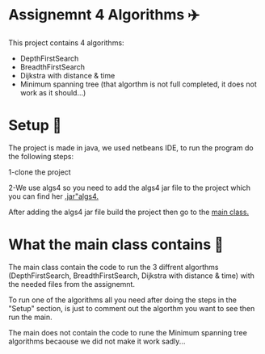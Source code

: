 
<h1>Assignemnt 4 Algorithms <g-emoji class="g-emoji" alias="airplane" fallback-src="https://github.githubassets.com/images/icons/emoji/unicode/2708.png">✈️</g-emoji></h1>

<p>This project contains 4 algorithms:</p>

<ul>
  <li>DepthFirstSearch</li>
  <li>BreadthFirstSearch</li>
  <li>Dijkstra with distance & time</li>
  <li>Minimum spanning tree (that algorthm is not full completed, it does not work as it should...)</li>
</ul>

<h1>Setup <g-emoji class="g-emoji" alias="checkered_flag" fallback-src="https://github.githubassets.com/images/icons/emoji/unicode/1f3c1.png">🏁</g-emoji></h1>
<p>The project is made in java, we used netbeans IDE, to run the program do the following steps:</p>

<p>1-clone the project</p>

<p>2-We use algs4 so you need to add the algs4 jar file to the project which you can find her <a href="https://algs4.cs.princeton.edu/code/algs4">.jar"algs4.</a></p>

<p>After adding the algs4 jar file build the project then go to the <a href="https://github.com/Hallur20/AlgorithmsAssignment4/blob/master/src/Main.java">main class.</a></p>

<h1>What the main class contains <g-emoji class="g-emoji" alias="link" fallback-src="https://github.githubassets.com/images/icons/emoji/unicode/1f517.png">🔗</g-emoji></h1>

<p>The main class contain the code to run the 3 diffrent algorthms (DepthFirstSearch, BreadthFirstSearch, Dijkstra with distance & time) with the needed files from the assignemnt.</p>

<p>To run one of the algorithms all you need after doing the steps in the "Setup" section, is just to comment out the algorthm you want to see then run the main.</p>

<p>The main does not contain the code to rune the Minimum spanning tree algorithms becaouse we did not make it work sadly... </p>
